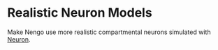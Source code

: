 Realistic Neuron Models
=======================

Make Nengo use more realistic compartmental neurons simulated with [Neuron][1].

[1]: http://www.neuron.yale.edu/neuron/
